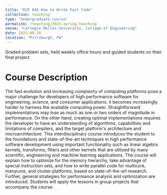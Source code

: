 ```yaml
---
title: "ECE 645 How to Write Fast Code"
collection: teaching
type: "Undergraduate course"
permalink: /teaching/2023-spring-teaching
venue: "Carnegie Mellon University, College of Engineering"
date: 2023-08-28
location: "Pittsburgh, PA"
---
```


Graded problem sets, held weekly office hours and guided students on their final project

Course Description
=====
The fast evolution and increasing complexity of computing platforms pose a major challenge for developers of high performance software for engineering, science, and consumer applications: it becomes increasingly harder to harness the available computing power. Straightforward implementations may lose as much as one or two orders of magnitude in performance. On the other hand, creating optimal implementations requires the developer to have an understanding of algorithms, capabilities and limitations of compilers, and the target platform's architecture and microarchitecture. This interdisciplinary course introduces the student to the foundations and state-of-the-art techniques in high performance software development using important functionality such as linear algebra kernels, transforms, filters and other kernels that are utilized by many scientific, engineering and machine learning applications. The course will explain how to optimize for the memory hierarchy, take advantage of special instruction sets, and how to write parallel code for multicore, manycore, and cluster platforms, based on state-of-the-art research. Further, general strategies for performance analysis and optimization are introduced. Students will apply the lessons in group projects that accompany the course.
